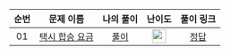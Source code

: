 |          순번          |        문제 이름         |        나의 풀이         |         난이도          |        풀이 링크         |
| :-----: | :-----: | :-----: | :-----: | :-----: |
| 01 |  <a href="https://school.programmers.co.kr/learn/courses/30/lessons/72413" target="_blank">택시 합승 요금</a> | <a href="./shared_taxi_fare">풀이</a> | <img height="25px" width="25px" src="https://static.solved.ac/tier_small/3.svg"/> | <a href="https://school.programmers.co.kr/learn/courses/30/lessons/72413/solution_groups?language=java" target="_black">정답</a> |